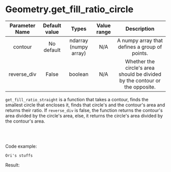 # Geometry.get_fill_ratio_circle


| Parameter Name | Default value | Types | Value range | Description | 
| :---: | :---: | :---: | :---: | :---: |
| contour | No default | ndarray (numpy array) | N/A | A numpy array that defines a group of points. |
| reverse_div | False | boolean | N/A | Whether the circle's area should be divided by the contour or the opposite. |


`get_fill_ratio_straight` is a function that takes a contour, finds the smallest circle that encloses it, 
finds that circle's and the contour's area and returns their ratio. If `reverse_div` is false, the function returns the 
contour's area divided by the circle's area, else, it returns the circle's area divided by the contour's area.

</br>
</br>

Code example:
```
Ori's stuffs
```
Result:
